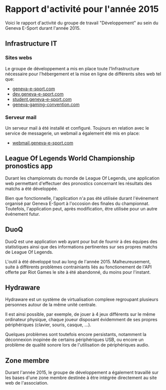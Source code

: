 # Rapport d'activité pour l'année 2015
Voici le rapport d'activité du groupe de travail "Développement" au sein du Geneva E-Sport durant l'année 2015.

## Infrastructure IT
### Sites webs
Le groupe de développement a mis en place toute l'Infrastructure nécessaire pour l'hébergement et la mise en ligne de différents sites web tel que:
- [geneva-e-sport.com](http://geneva-e-sport.com)
- [dev.geneva-e-sport.com](http://dev.geneva-e-sport.com)
- [student.geneva-e-sport.com](http://student.geneva-e-sport.com)
- [geneva-gaming-convention.com](https://geneva-gaming-convention.com)

### Serveur mail
Un serveur mail à été installé et configuré. Toujours en relation avec le service de messagerie, un webmail a également été mis en place:
- [webmail.geneva-e-sport.com](http://webmail.geneva-e-sport.com)

## League Of Legends World Championship pronostics app
Durant les championnats du monde de League Of Legends, une application web permettant d'effectuer des pronostics concernant les résultats des matchs a été développée.

Bien que fonctionnelle, l'application n'a pas été utilisée durant l'événement organisé par Geneva E-Sport à l'occosion des finales du championnat. Toutefois, l'application peut, après modification, être utilisée pour un autre événement futur.

## DuoQ
DuoQ est une application web ayant pour but de fournir à des équipes des statistiques ainsi que des informations pertinentes sur ses propres matchs de League Of Legends.

L'outil à été développé tout au long de l'année 2015. Malheureusement, suite à différents problèmes contrainiants liés au fonctionement de l'API offerte par Riot Games le site à été abandonné, du moins pour l'instant.

## Hydraware
Hydraware est un système de virtualisation complexe regroupant plusieurs personnes autour de la même unité centrale.

Il est ainsi possible, par exemple, de jouer à 4 jeux différents sur le même ordinateur physique, chaque joueur disposant évidemment de ses propres périphériques (clavier, souris, casque, ...).

Quelques problèmes sont toutefois encore persistants, notamment la déconnexion inopinée de certains périphériques USB, ou encore un problème de qualité sonore lors de l'utilisation de périphériques audio.

## Zone membre
Durant l'année 2015, le groupe de développement a également travaillé sur les bases d'une zone membre destinée à être intégrée directement au site web de l'association.
